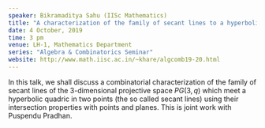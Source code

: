 ```yaml
---
speaker: Bikramaditya Sahu (IISc Mathematics)
title: "A characterization of the family of secant lines to a hyperbolic quadric in $PG(3,q)$, $q$ odd"
date: 4 October, 2019
time: 3 pm
venue: LH-1, Mathematics Department
series: "Algebra & Combinatorics Seminar"
website: http://www.math.iisc.ac.in/~khare/algcomb19-20.html
---
```


In this talk, we shall discuss a combinatorial characterization of the family of secant lines of the
3-dimensional projective space $PG(3,q)$ which meet a hyperbolic quadric in two points (the so called
secant lines) using their intersection properties with points and planes. This is joint work with
Puspendu Pradhan. 

